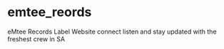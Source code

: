 # emtee_reords
eMtee Records Label Website connect listen and stay updated with the freshest crew in SA
